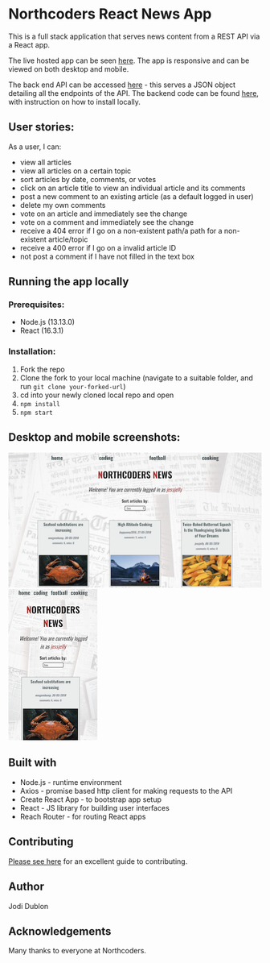 # Northcoders React News App

This is a full stack application that serves news content from a REST API via a React app.

The live hosted app can be seen [here](https://j-dublon-react-news-app.netlify.app/). The app is responsive and can be viewed on both desktop and mobile.

The back end API can be accessed [here](https://j-dublon-nc-news.herokuapp.com/api) - this serves a JSON object detailing all the endpoints of the API. The backend code can be found [here](https://github.com/j-dublon/be-nc-news), with instruction on how to install locally.

## User stories:

As a user, I can:

- view all articles
- view all articles on a certain topic
- sort articles by date, comments, or votes
- click on an article title to view an individual article and its comments
- post a new comment to an existing article (as a default logged in user)
- delete my own comments
- vote on an article and immediately see the change
- vote on a comment and immediately see the change
- receive a 404 error if I go on a non-existent path/a path for a non-existent article/topic
- receive a 400 error if I go on a invalid article ID
- not post a comment if I have not filled in the text box

## Running the app locally

### Prerequisites:

- Node.js (13.13.0)
- React (16.3.1)

### Installation:

1. Fork the repo
2. Clone the fork to your local machine (navigate to a suitable folder, and run `git clone your-forked-url`)
3. cd into your newly cloned local repo and open
4. `npm install`
5. `npm start`

## Desktop and mobile screenshots:

![desktop screenshot](src/Images/desktop.png) ![mobile screenshot](src/Images/mobile.png)

## Built with

- Node.js - runtime environment
- Axios - promise based http client for making requests to the API
- Create React App - to bootstrap app setup
- React - JS library for building user interfaces
- Reach Router - for routing React apps

## Contributing

[Please see here](https://gist.github.com/PurpleBooth/b24679402957c63ec426) for an excellent guide to contributing.

## Author

Jodi Dublon

## Acknowledgements

Many thanks to everyone at Northcoders.
